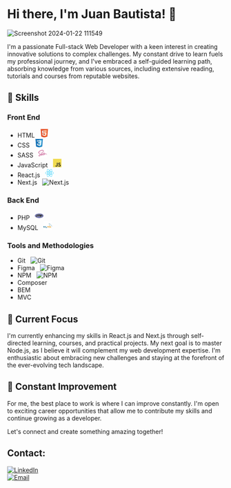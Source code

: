 # Hi there, I'm Juan Bautista! 👋

![Screenshot 2024-01-22 111549](https://github.com/Shadowy-22/Shadowy-22/assets/119075581/40999ce8-b232-4128-90b1-72d0cdfca537)


I'm a passionate Full-stack Web Developer with a keen interest in creating innovative solutions to complex challenges. My constant drive to learn fuels my professional journey, and I've embraced a self-guided learning path, absorbing knowledge from various sources, including extensive reading, tutorials and courses from reputable websites.

## 🔧 Skills

### Front End
- HTML &nbsp; <img height="20" width="20" src="https://raw.githubusercontent.com/devicons/devicon/master/icons/html5/html5-original.svg" alt="HTML5">
- CSS  &nbsp; <img height="20" width="20" src="https://raw.githubusercontent.com/devicons/devicon/master/icons/css3/css3-original.svg" alt="CSS3">
- SASS  &nbsp; <img height="20" width="20" src="https://raw.githubusercontent.com/devicons/devicon/master/icons/sass/sass-original.svg" alt="SASS">
- JavaScript &nbsp; <img height="20" width="20" src="https://raw.githubusercontent.com/devicons/devicon/master/icons/javascript/javascript-original.svg" alt="JavaScript">
- React.js &nbsp; <img height="20" width="20" src="https://raw.githubusercontent.com/devicons/devicon/master/icons/react/react-original.svg" alt="React.js">
- Next.js &nbsp; <img height="20" width="20" src="https://assets.vercel.com/image/upload/v1607554385/repositories/next-js/next-logo.png" alt="Next.js">

### Back End
- PHP &nbsp; <img height="20" width="20" src="https://raw.githubusercontent.com/devicons/devicon/master/icons/php/php-original.svg" alt="PHP">
- MySQL &nbsp; <img height="20" width="20" src="https://raw.githubusercontent.com/devicons/devicon/master/icons/mysql/mysql-original-wordmark.svg" alt="MySQL">

### Tools and Methodologies
- Git &nbsp; <img height="20" width="20" src="https://www.vectorlogo.zone/logos/git-scm/git-scm-icon.svg" alt="Git">
- Figma &nbsp; <img height="20" width="20" src="https://www.vectorlogo.zone/logos/figma/figma-icon.svg" alt="Figma">
- NPM  &nbsp; <img height="20" width="20" src="https://www.vectorlogo.zone/logos/npmjs/npmjs-icon.svg" alt="NPM">
- Composer 
- BEM
- MVC

## 🚀 Current Focus

I'm currently enhancing my skills in React.js and Next.js through self-directed learning, courses, and practical projects. My next goal is to master Node.js, as I believe it will complement my web development expertise. I'm enthusiastic about embracing new challenges and staying at the forefront of the ever-evolving tech landscape.

## 🌱 Constant Improvement

For me, the best place to work is where I can improve constantly. I'm open to exciting career opportunities that allow me to contribute my skills and continue growing as a developer.

Let's connect and create something amazing together!

## Contact:

[![LinkedIn](https://img.shields.io/badge/Juan_Bautista_Aguilar-LinkedIn-blue?style=for-the-badge&logo=LinkedIn&logoColor=white&labelColor=101010)](https://www.linkedin.com/in/juan-bautista-aguilar-01778715b/)
</br>
[![Email](https://img.shields.io/badge/juanbautistaaguilar21@gmail.com-email_personal-D14836?style=for-the-badge&logo=gmail&logoColor=white&labelColor=101010)](mailto:juanbautistaaguilar21@gmail.com)


<!--
**Shadowy-22/Shadowy-22** is a ✨ _special_ ✨ repository because its `README.md` (this file) appears on your GitHub profile.

Here are some ideas to get you started:

- 🔭 I’m currently working on ...
- 🌱 I’m currently learning ...
- 👯 I’m looking to collaborate on ...
- 🤔 I’m looking for help with ...
- 💬 Ask me about ...
- 📫 How to reach me: ...
- 😄 Pronouns: ...
- ⚡ Fun fact: ...
-->

